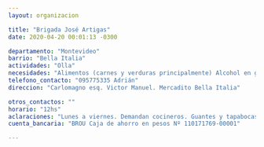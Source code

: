 ```yaml
---
layout: organizacion

title: "Brigada José Artigas"
date: 2020-04-20 00:01:13 -0300

departamento: "Montevideo"
barrio: "Bella Italia"
actividades: "Olla"
necesidades: "Alimentos (carnes y verduras principalmente) Alcohol en gel"
telefono_contacto: "095775335 Adrián"
direccion: "Carlomagno esq. Victor Manuel. Mercadito Bella Italia"

otros_contactos: ""
horario: "12hs"
aclaraciones: "Lunes a viernes. Demandan cocineros. Guantes y tapabocas para la gente que cocina"
cuenta_bancaria: "BROU Caja de ahorro en pesos Nº 110171769-00001"

---
```

